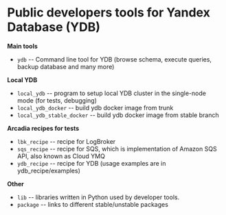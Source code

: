 # Public developers tools for Yandex Database (YDB)

**Main tools**
* `ydb` -- Command line tool for YDB (browse schema, execute queries, backup database and many more)

**Local YDB**
* `local_ydb` -- program to setup local YDB cluster in the single-node mode (for tests, debugging)
* `local_ydb_docker` -- build ydb docker image from trunk
* `local_ydb_stable_docker` -- build ydb docker image from stable branch

**Arcadia recipes for tests**
* `lbk_recipe` -- recipe for LogBroker
* `sqs_recipe` -- recipe for SQS, which is implementation of Amazon SQS API, also known as Cloud YMQ
* `ydb_recipe` -- recipe for YDB (usage examples are in ydb_recipe/examples)

**Other**
* `lib` -- libraries written in Python used by developer tools.
* `package` -- links to different stable/unstable packages
